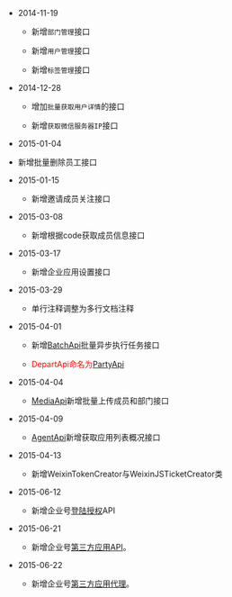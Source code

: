 * 2014-11-19
  
  + 新增`部门管理`接口
  
  + 新增`用户管理`接口
  
  + 新增`标签管理`接口
  
* 2014-12-28

  + 增加`批量获取用户详情`的接口
  
  + 新增`获取微信服务器IP`接口
  
* 2015-01-04

 + 新增批量删除员工接口
 
* 2015-01-15
  
  + 新增邀请成员关注接口
  
* 2015-03-08
  
  + 新增根据code获取成员信息接口
  
* 2015-03-17
  
  + 新增企业应用设置接口

* 2015-03-29

  + 单行注释调整为多行文档注释
  
* 2015-04-01

  + 新增[BatchApi](./src/main/java/com/foxinmy/weixin4j/qy/api/BatchApi.java)批量异步执行任务接口
  
  + <font color="red">DepartApi命名为[PartyApi](./src/main/java/com/foxinmy/weixin4j/qy/api/PartyApi.java)</font>

* 2015-04-04

  + [MediaApi](./src/main/java/com/foxinmy/weixin4j/qy/api/MediaApi.java)新增批量上传成员和部门接口
  
* 2015-04-09

  + [AgentApi](./src/main/java/com/foxinmy/weixin4j/qy/api/AgentApi.java)新增获取应用列表概况接口
  
* 2015-04-13

  + 新增WeixinTokenCreator与WeixinJSTicketCreator类
  
* 2015-06-12

  + 新增企业号[登陆授权](src/main/java/com/foxinmy/weixin4j/qy/api/OauthApi.java)API
  
* 2015-06-21

  + 新增企业号[第三方应用API](src/main/java/com/foxinmy/weixin4j/qy/suite)。
  
* 2015-06-22

  + 新增企业号[第三方应用代理](src/main/java/com/foxinmy/weixin4j/qy/WeixinSuiteProxy.java)。